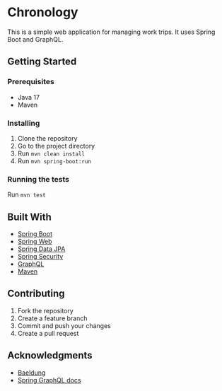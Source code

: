 # Chronology

This is a simple web application for managing work trips. It uses Spring Boot and GraphQL.

## Getting Started

### Prerequisites

* Java 17
* Maven

### Installing

1. Clone the repository
2. Go to the project directory
3. Run `mvn clean install`
4. Run `mvn spring-boot:run`

### Running the tests

Run `mvn test`

## Built With

* [Spring Boot](https://spring.io/projects/spring-boot)
* [Spring Web](https://spring.io/projects/spring-web)
* [Spring Data JPA](https://spring.io/projects/spring-data-jpa)
* [Spring Security](https://spring.io/projects/spring-security)
* [GraphQL](https://graphql.org/)
* [Maven](https://maven.apache.org/)

## Contributing

1. Fork the repository
2. Create a feature branch
3. Commit and push your changes
4. Create a pull request

## Acknowledgments

* [Baeldung](https://www.baeldung.com/)
* [Spring GraphQL docs](https://graphql.org/learn/)
